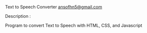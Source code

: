 Text to Speech Converter
ansofhn5@gmail.com


Description :

Program to convert Text to Speech with HTML, CSS, and Javascript
